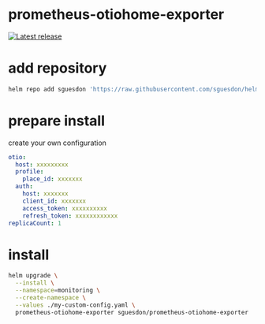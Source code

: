 # prometheus-otiohome-exporter

[![Latest release](https://img.shields.io/badge/dynamic/json.svg?label=Latest%20release&url=https://sguesdon.github.io/helm-charts/index.json&query=$[%27prometheus-otiohome-exporter%27].latest&logo=helm&logoColor=white)]()

# add repository

```sh
helm repo add sguesdon 'https://raw.githubusercontent.com/sguesdon/helm-charts/gh-pages/'
```

# prepare install

create your own configuration

```yaml
otio:
  host: xxxxxxxxx
  profile:
    place_id: xxxxxxx
  auth:
    host: xxxxxxx
    client_id: xxxxxxx
    access_token: xxxxxxxxxx
    refresh_token: xxxxxxxxxxxx
replicaCount: 1
```

# install

```sh
helm upgrade \
  --install \
  --namespace=monitoring \
  --create-namespace \
  --values ./my-custom-config.yaml \
  prometheus-otiohome-exporter sguesdon/prometheus-otiohome-exporter
```
